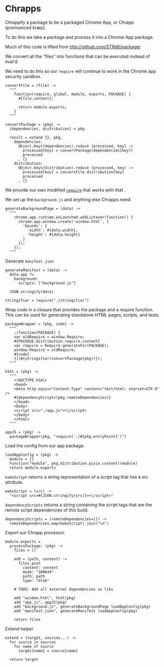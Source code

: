 Chrapps
=======

Chrappify a package to be a packaged Chrome App, or Chrapp (pronounced kræp).

To do this we take a package and process it into a Chrome App package.

Much of this code is lifted from http://github.com/STRd6/packager

We convert all the "files" into functions that can be executed instead of eval'd.

We need to do this so our `require` will continue to work in the Chrome app
security sandbox.

    convertFile = (file) ->
      """
        function(require, global, module, exports, PACKAGE) {
          #{file.content};

          return module.exports;
        }
      """

    convertPackage = (pkg) ->
      {dependencies, distribution} = pkg

      result = extend {}, pkg,
        dependencies:
          Object.keys(dependencies).reduce (processed, key) ->
            processed[key] = convertPackage(dependencies[key])
            processed
          , {}
        distribution:
          Object.keys(distribution).reduce (processed, key) ->
            processed[key] = convertFile distribution[key]
            processed
          , {}

We provide our own modified [`require`](./require) that works with that .

We set up the `background.js` and anything else Chrapps need.

    generateBackgroundPage = (data) ->
      """
        chrome.app.runtime.onLaunched.addListener(function() {
          chrome.app.window.create('window.html', {
            'bounds': {
              'width': #{data.width},
              'height': #{data.height}
            }
          });
        });
      """

Generate `manifest.json`

    generateManifest = (data) ->
      data.app ?=
        background:
          scripts: ["background.js"]

      JSON.stringify(data)

    stringifier = require("./stringifier")

Wrap code in a closure that provides the package and a require function. This
can be used for generating standalone HTML pages, scripts, and tests.

    packageWrapper = (pkg, code) ->
      """
        ;(function(PACKAGE) {
        var oldRequire = window.Require;
        #{PACKAGE.distribution.require.content}
        var require = Require.generateFor(PACKAGE);
        window.Require = oldRequire;
        #{code}
        })(#{stringifier(convertPackage(pkg))});
      """

    html = (pkg) ->
      """
        <!DOCTYPE html>
        <head>
        <meta http-equiv="Content-Type" content="text/html; charset=UTF-8" />
        #{dependencyScripts(pkg.remoteDependencies)}
        </head>
        <body>
        <script src="./app.js"><\/script>
        </body>
        </html>
      """

    appJS = (pkg) ->
      packageWrapper(pkg, "require('./#{pkg.entryPoint}')")

Load the config from our app package.

    loadAppConfig = (pkg) ->
      module = {}
      Function("module", pkg.distribution.pixie.content)(module)
      return module.exports

`makeScript` returns a string representation of a script tag that has a src
attribute.

    makeScript = (src) ->
      "<script src=#{JSON.stringify(src)}><\/script>"

`dependencyScripts` returns a string containing the script tags that are
the remote script dependencies of this build.

    dependencyScripts = (remoteDependencies=[]) ->
      remoteDependencies.map(makeScript).join("\n")

Export our Chrapp processor.

    module.exports =
      processPackage: (pkg) ->
        files = []

        add = (path, content) ->
          files.push
            content: content
            mode: "100644"
            path: path
            type: "blob"

        # TODO: Add all external dependencies as libs

        add "window.html", html(pkg)
        add "app.js", appJS(pkg)
        add "background.js", generateBackgroundPage loadAppConfig(pkg)
        add "manifest.json", generateManifest loadAppConfig(pkg)

        return files

Extend helper

    extend = (target, sources...) ->
      for source in sources
        for name of source
          target[name] = source[name]

      return target
